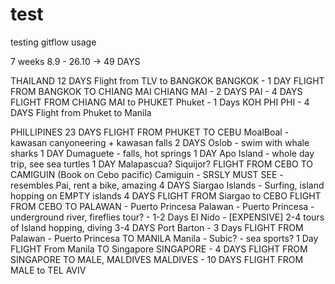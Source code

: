 # test
testing gitflow usage

7 weeks
8.9 - 26.10 -> 49 DAYS

THAILAND 12 DAYS
Flight from TLV to BANGKOK
BANGKOK - 1 DAY
FLIGHT FROM BANGKOK TO CHIANG MAI
CHIANG MAI - 2 DAYS
PAI - 4 DAYS
FLIGHT FROM CHIANG MAI to PHUKET
Phuket - 1 Days
KOH PHI PHI - 4 DAYS
Flight from Phuket to Manila

PHILLIPINES 23 DAYS
FLIGHT FROM PHUKET TO CEBU
  MoalBoal - kawasan canyoneering + kawasan falls 2 DAYS
  Oslob - swim with whale sharks 1 DAY
  Dumaguete - falls, hot springs 1 DAY
  Apo Island - whole day trip, see sea turtles 1 DAY
  Malapascua?
  Siquijor?
FLIGHT FROM CEBO TO CAMIGUIN (Book on Cebo pacific)
    Camiguin - SRSLY MUST SEE - resembles Pai, rent a bike, amazing 4 DAYS
    Siargao Islands - Surfing, island hopping on EMPTY islands 4 DAYS
FLIGHT FROM Siargao to CEBO
FLIGHT FROM CEBO TO PALAWAN - Puerto Princesa
  Palawan - Puerto Princesa - underground river, fireflies tour? - 1-2 Days
    El Nido - [EXPENSIVE] 2-4 tours of Island hopping, diving 3-4 DAYS
    Port Barton - 3 Days
FLIGHT FROM Palawan - Puerto Princesa TO MANILA
  Manila - Subic? - sea sports? 1 Day
FLIGHT From Manila TO Singapore
SINGAPORE - 4 DAYS
FLIGHT FROM SINGAPORE TO MALE, MALDIVES
MALDIVES - 10 DAYS
FLIGHT FROM MALE to TEL AVIV
